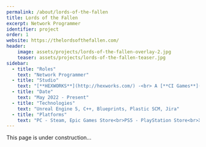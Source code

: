 ```yaml
---
permalink: /about/lords-of-the-fallen
title: Lords of the Fallen
excerpt: Network Programmer
identifier: project
order: 1
website: https://thelordsofthefallen.com/
header:
    image: assets/projects/lords-of-the-fallen-overlay-2.jpg
    teaser: assets/projects/lords-of-the-fallen-teaser.jpg
sidebar:
  - title: "Roles"
    text: "Network Programmer"
  - title: "Studio"
    text: "[**HEXWORKS**](http://hexworks.com/) -<br> A [**CI Games**](https://www.cigames.com/en/) Studio"
  - title: "Date"
    text: "May 2022 - Present"
  - title: "Technologies"
    text: "Unreal Engine 5, C++, Blueprints, Plastic SCM, Jira"
  - title: "Platforms"
    text: "PC - Steam, Epic Games Store<br>PS5 - PlayStation Store<br>Xbox Series X/S - Xbox Games Store"
---
```


This page is under construction...